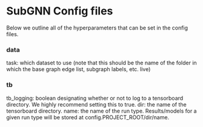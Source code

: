# SubGNN Config files

Below we outline all of the hyperparameters that can be set in the config files. 

### data

task: which dataset to use (note that this should be the name of the folder in which the base graph edge list, subgraph labels, etc. live)

### tb
tb_logging: boolean designating whether or not to log to a tensorboard directory. We highly recommend setting this to true.
dir: the name of the tensorboard directory. 
name: the name of the run type. Results/models for a given run type will be stored at config.PROJECT_ROOT/dir/name.





